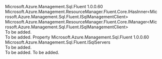 <Type Name="ISqlManager" FullName="Microsoft.Azure.Management.Sql.Fluent.ISqlManager">
  <TypeSignature Language="C#" Value="public interface ISqlManager : Microsoft.Azure.Management.ResourceManager.Fluent.Core.IHasInner&lt;Microsoft.Azure.Management.Sql.Fluent.ISqlManagementClient&gt;, Microsoft.Azure.Management.ResourceManager.Fluent.Core.IManager&lt;Microsoft.Azure.Management.Sql.Fluent.ISqlManagementClient&gt;" />
  <TypeSignature Language="ILAsm" Value=".class public interface auto ansi abstract ISqlManager implements class Microsoft.Azure.Management.ResourceManager.Fluent.Core.IHasInner`1&lt;class Microsoft.Azure.Management.Sql.Fluent.ISqlManagementClient&gt;, class Microsoft.Azure.Management.ResourceManager.Fluent.Core.IManager`1&lt;class Microsoft.Azure.Management.Sql.Fluent.ISqlManagementClient&gt;, class Microsoft.Azure.Management.ResourceManager.Fluent.Core.IManagerBase" />
  <TypeSignature Language="DocId" Value="T:Microsoft.Azure.Management.Sql.Fluent.ISqlManager" />
  <TypeSignature Language="VB.NET" Value="Public Interface ISqlManager&#xA;Implements IHasInner(Of ISqlManagementClient), IManager(Of ISqlManagementClient)" />
  <TypeSignature Language="F#" Value="type ISqlManager = interface&#xA;    interface IManager&lt;ISqlManagementClient&gt;&#xA;    interface IHasInner&lt;ISqlManagementClient&gt;&#xA;    interface IManagerBase" />
  <AssemblyInfo>
    <AssemblyName>Microsoft.Azure.Management.Sql.Fluent</AssemblyName>
    <AssemblyVersion>1.0.0.60</AssemblyVersion>
  </AssemblyInfo>
  <Interfaces>
    <Interface>
      <InterfaceName>Microsoft.Azure.Management.ResourceManager.Fluent.Core.IHasInner&lt;Microsoft.Azure.Management.Sql.Fluent.ISqlManagementClient&gt;</InterfaceName>
    </Interface>
    <Interface>
      <InterfaceName>Microsoft.Azure.Management.ResourceManager.Fluent.Core.IManager&lt;Microsoft.Azure.Management.Sql.Fluent.ISqlManagementClient&gt;</InterfaceName>
    </Interface>
  </Interfaces>
  <Docs>
    <summary>To be added.</summary>
    <remarks>To be added.</remarks>
  </Docs>
  <Members>
    <Member MemberName="SqlServers">
      <MemberSignature Language="C#" Value="public Microsoft.Azure.Management.Sql.Fluent.ISqlServers SqlServers { get; }" />
      <MemberSignature Language="ILAsm" Value=".property instance class Microsoft.Azure.Management.Sql.Fluent.ISqlServers SqlServers" />
      <MemberSignature Language="DocId" Value="P:Microsoft.Azure.Management.Sql.Fluent.ISqlManager.SqlServers" />
      <MemberSignature Language="VB.NET" Value="Public ReadOnly Property SqlServers As ISqlServers" />
      <MemberSignature Language="F#" Value="member this.SqlServers : Microsoft.Azure.Management.Sql.Fluent.ISqlServers" Usage="Microsoft.Azure.Management.Sql.Fluent.ISqlManager.SqlServers" />
      <MemberType>Property</MemberType>
      <AssemblyInfo>
        <AssemblyName>Microsoft.Azure.Management.Sql.Fluent</AssemblyName>
        <AssemblyVersion>1.0.0.60</AssemblyVersion>
      </AssemblyInfo>
      <ReturnValue>
        <ReturnType>Microsoft.Azure.Management.Sql.Fluent.ISqlServers</ReturnType>
      </ReturnValue>
      <Docs>
        <summary>To be added.</summary>
        <value>To be added.</value>
        <remarks>To be added.</remarks>
      </Docs>
    </Member>
  </Members>
</Type>